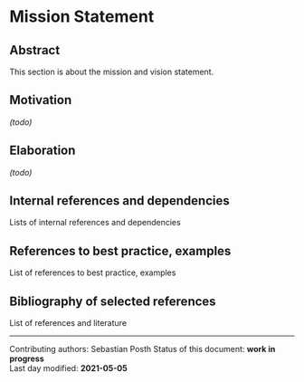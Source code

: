 # Mission Statement

## Abstract

This section is about the mission and vision statement.

## Motivation
*(todo)*
    
## Elaboration
*(todo)*
    
## Internal references and dependencies

Lists of internal references and dependencies 
    
## References to best practice, examples  

List of references to best practice, examples 
	
## Bibliography of selected references

List of references and literature

________

Contributing authors: Sebastian Posth
Status of this document: **work in progress**  
Last day modified: **2021-05-05**

 
